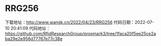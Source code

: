 # RRG256
下载地址：http://www.wangk.cn/2022/04/23/RRG256
代码日期：2022-07-10 20:41:09
代码地址：https://github.com/RfidResearchGroup/proxmark3/tree/1faca20f5ee25ce2aba29e2e956d77767e77c38e
